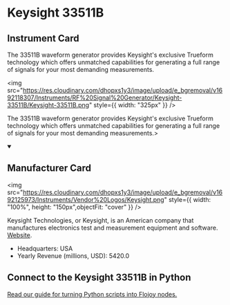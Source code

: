 
# Keysight 33511B

## Instrument Card

<div className="flex">

<div>

The 33511B waveform generator provides Keysight's exclusive Trueform technology which offers unmatched capabilities for generating a full range of signals for your most demanding measurements.

</div>

<img src="https://res.cloudinary.com/dhopxs1y3/image/upload/e_bgremoval/v1692118307/Instruments/RF%20Signal%20Generator/Keysight-33511B/Keysight-33511B.png" style={{ width: "325px" }} />

</div>

The 33511B waveform generator provides Keysight's exclusive Trueform technology which offers unmatched capabilities for generating a full range of signals for your most demanding measurements.>

<details open>
<summary><h2>Manufacturer Card</h2></summary>

<img src="https://res.cloudinary.com/dhopxs1y3/image/upload/e_bgremoval/v1692125973/Instruments/Vendor%20Logos/Keysight.png" style={{ width: "100%", height: "150px",objectFit: "cover" }} />

Keysight Technologies, or Keysight, is an American company that manufactures electronics test and measurement equipment and software. <a href="https://www.keysight.com/us/en/home.html">Website</a>.

<ul>
  <li>Headquarters: USA</li>
  <li>Yearly Revenue (millions, USD): 5420.0</li>
</ul>
</details>

## Connect to the Keysight 33511B in Python

[Read our guide for turning Python scripts into Flojoy nodes.](https://docs.flojoy.ai/custom-nodes/creating-custom-node/)



